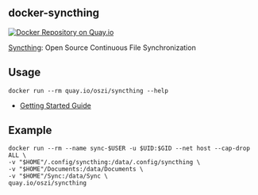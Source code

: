 ## docker-syncthing

[![Docker Repository on Quay.io](https://quay.io/repository/oszi/syncthing/status "Docker Repository on Quay.io")](https://quay.io/repository/oszi/syncthing)

[Syncthing](https://syncthing.net): Open Source Continuous File Synchronization

## Usage

```
docker run --rm quay.io/oszi/syncthing --help
```

 * [Getting Started Guide](http://docs.syncthing.net/intro/getting-started.html)

## Example

```
docker run --rm --name sync-$USER -u $UID:$GID --net host --cap-drop ALL \
-v "$HOME"/.config/syncthing:/data/.config/syncthing \
-v "$HOME"/Documents:/data/Documents \
-v "$HOME"/Sync:/data/Sync \
quay.io/oszi/syncthing
```
